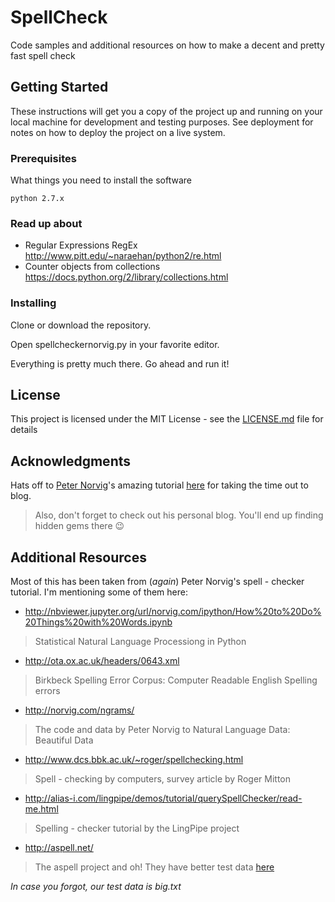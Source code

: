 # SpellCheck

Code samples and additional resources on how to make a decent and pretty fast spell check

## Getting Started

These instructions will get you a copy of the project up and running on your local machine for development and testing purposes. See deployment for notes on how to deploy the project on a live system.

### Prerequisites

What things you need to install the software 

```
python 2.7.x 
```

### Read up about 
- Regular Expressions RegEx http://www.pitt.edu/~naraehan/python2/re.html 
- Counter objects from collections https://docs.python.org/2/library/collections.html


### Installing

Clone or download the repository. 

Open spellcheckernorvig.py in your favorite editor. 

Everything is pretty much there. Go ahead and run it! 


## License

This project is licensed under the MIT License - see the [LICENSE.md](LICENSE.md) file for details


## Acknowledgments

Hats off to [Peter Norvig](https://github.com/norvig)'s amazing tutorial [here](http://norvig.com/spell-correct.html) for taking the time out to blog. 
> Also, don't forget to check out his personal blog. You'll end up finding hidden gems there 😉


## Additional Resources

Most of this has been taken from (_again_) Peter Norvig's spell - checker tutorial. I'm mentioning some of them here: 

- http://nbviewer.jupyter.org/url/norvig.com/ipython/How%20to%20Do%20Things%20with%20Words.ipynb 
>   Statistical Natural Language Processiong in Python 


- http://ota.ox.ac.uk/headers/0643.xml
>   Birkbeck Spelling Error Corpus: Computer Readable English Spelling errors 


- http://norvig.com/ngrams/ 
>   The code and data by Peter Norvig to Natural Language Data: Beautiful Data 


- http://www.dcs.bbk.ac.uk/~roger/spellchecking.html 
> Spell - checking by computers, survey article by Roger Mitton 


- http://alias-i.com/lingpipe/demos/tutorial/querySpellChecker/read-me.html 
> Spelling - checker tutorial by the LingPipe project 


- http://aspell.net/ 
> The aspell project and oh! They have better test data [here](http://aspell.net/test) 


_In case you forgot, our test data is big.txt_ 

